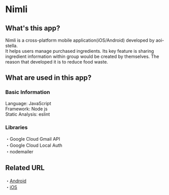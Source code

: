 # Nimli

## What's this app?
Nimli is a cross-platform mobile application(iOS/Android) developed by aoi-stella.  
It helps users manage purchased ingredients.
Its key feature is sharing ingredient information within group would be created by themselves.
The reason that developed it is to reduce food waste.

## What are used in this app?
### Basic Information  
Language: JavaScript  
Framework: Node js  
Static Analysis: eslint  

### Libraries
・Google Cloud Gmail API  
・Google Cloud Local Auth  
・nodemailer

## Related URL
・[Android](https://github.com/aoi-stella/Nimli-Android)  
・[iOS](https://github.com/aoi-stella/Nimli-iOS)
